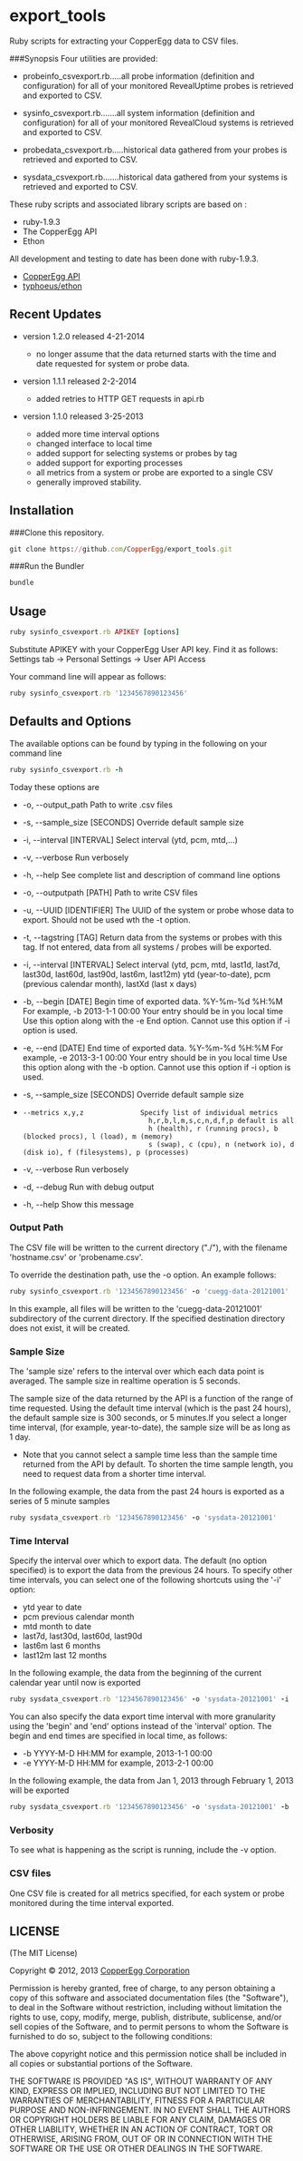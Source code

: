 export_tools
=============

Ruby scripts for extracting your CopperEgg data to CSV files.

###Synopsis
Four utilities are provided:

  - probeinfo_csvexport.rb.....all probe information (definition and configuration) for all of your monitored RevealUptime probes is retrieved and exported to CSV.

  - sysinfo_csvexport.rb.......all system information (definition and configuration) for all of your monitored RevealCloud systems is retrieved and exported to CSV.

  - probedata_csvexport.rb.....historical data gathered from your probes is retrieved and exported to CSV.

  - sysdata_csvexport.rb.......historical data gathered from your systems is retrieved and exported to CSV.

These ruby scripts and associated library scripts are based on :
* ruby-1.9.3
* The CopperEgg API
* Ethon

All development and testing to date has been done with ruby-1.9.3.

* [CopperEgg API](http://dev.copperegg.com/)
* [typhoeus/ethon](https://github.com/typhoeus/ethon)

## Recent Updates
* version 1.2.0 released 4-21-2014  
  - no longer assume that the data returned starts with the time and date requested for system or probe data.

* version 1.1.1 released 2-2-2014
  - added retries to HTTP GET requests in api.rb

* version 1.1.0 released 3-25-2013
  - added more time interval options
  - changed interface to local time
  - added support for selecting systems or probes by tag
  - added support for exporting processes
  - all metrics from a system or probe are exported to a single CSV
  - generally improved stability.

## Installation

###Clone this repository.

```ruby
git clone https://github.com/CopperEgg/export_tools.git
```

###Run the Bundler

```ruby
bundle
```

## Usage

```ruby
ruby sysinfo_csvexport.rb APIKEY [options]
```
Substitute APIKEY with your CopperEgg User API key. Find it as follows:
Settings tab -> Personal Settings -> User API Access

Your command line will appear as follows:

```ruby
ruby sysinfo_csvexport.rb '1234567890123456'
```

## Defaults and Options

The available options can be found by typing in the following on your command line
```ruby
ruby sysinfo_csvexport.rb -h
```

Today these options are

* -o, --output_path                Path to write .csv files
* -s, --sample_size [SECONDS]      Override default sample size
* -i, --interval [INTERVAL]        Select interval (ytd, pcm, mtd,...)
* -v, --verbose                    Run verbosely
* -h, --help                       See complete list and description of command line options

* -o, --outputpath [PATH]          Path to write CSV files
* -u, --UUID [IDENTIFIER]          The UUID of the system or probe whose data to export.
                                     Should not be used wth the -t option.
* -t, --tagstring [TAG]            Return data from the systems or probes with this tag.
                                     If not entered, data from all systems / probes will be exported.
* -i, --interval [INTERVAL]        Select interval (ytd, pcm, mtd, last1d, last7d, last30d, last60d, last90d, last6m, last12m)
                                      ytd (year-to-date), pcm (previous calendar month), lastXd (last x days)
* -b, --begin [DATE]               Begin time of exported data. %Y-%m-%d %H:%M
                                     For example, -b 2013-1-1 00:00  Your entry should be in you local time
                                     Use this option along with the -e End option. Cannot use this option if -i option is used.
* -e, --end [DATE]                 End time of exported data. %Y-%m-%d %H:%M
                                     For example, -e 2013-3-1 00:00  Your entry should be in you local time
                                     Use this option along with the -b option. Cannot use this option if -i option is used.
* -s, --sample_size [SECONDS]      Override default sample size
*     --metrics x,y,z              Specify list of individual metrics
                                     h,r,b,l,m,s,c,n,d,f,p default is all
                                     h (health), r (running procs), b (blocked procs), l (load), m (memory)
                                     s (swap), c (cpu), n (network io), d (disk io), f (filesystems), p (processes)
* -v, --verbose                    Run verbosely
* -d, --debug                      Run with debug output

* -h, --help                       Show this message


### Output Path
The CSV file will be written to the current directory ("./"), with the filename 'hostname.csv' or 'probename.csv'.

To override the destination path, use the -o option. An example follows:

```ruby
ruby sysinfo_csvexport.rb '1234567890123456' -o 'cuegg-data-20121001'
```
In this example, all files will be written to the 'cuegg-data-20121001' subdirectory of the current directory. If the specified destination directory does not exist, it will be created.

### Sample Size
The 'sample size' refers to the interval over which each data point is averaged. The sample size in realtime operation is 5 seconds.

The sample size of the data returned by the API is a function of the range of time requested. Using the default time interval (which is the past 24 hours), the default sample size is 300 seconds, or 5 minutes.If you select a longer time interval, (for example, year-to-date), the sample size will be as long as 1 day.
 * Note that you cannot select a sample time less than the sample time returned from the API by default. To shorten the time sample length, you need to request data from a shorter time interval.

In the following example, the data from the past 24 hours is exported as a series of 5 minute samples

```ruby
ruby sysdata_csvexport.rb '1234567890123456' -o 'sysdata-20121001'
```

### Time Interval
Specify the interval over which to export data. The default (no option specified) is to export the data from the previous 24 hours.
To specify other time intervals, you can select one of the following shortcuts using the '-i' option:
* ytd   year to date
* pcm   previous calendar month
* mtd   month to date
* last7d, last30d, last60d, last90d
* last6m  last 6 months
* last12m last 12 months

In the following example, the data from the beginning of the current calendar year until now is exported

```ruby
ruby sysdata_csvexport.rb '1234567890123456' -o 'sysdata-20121001' -i 'ytd'
```

You can also specify the data export time interval with more granularity using the 'begin' and 'end' options instead of the 'interval' option. The begin and end times are specified in local time, as follows:
* -b YYYY-M-D HH:MM   for example, 2013-1-1 00:00
* -e YYYY-M-D HH:MM   for example, 2013-2-1 00:00

In the following example, the data from Jan 1, 2013 through February 1, 2013 will be exported

```ruby
ruby sysdata_csvexport.rb '1234567890123456' -o 'sysdata-20121001' -b '2013-1-1 00:00' -e '2013-2-1 00:00'
```

### Verbosity
To see what is happening as the script is running, include the -v option.


### CSV files

One CSV file is created for all metrics specified, for each system or probe monitored during the time interval exported.


##  LICENSE

(The MIT License)

Copyright © 2012, 2013 [CopperEgg Corporation](http://copperegg.com)

Permission is hereby granted, free of charge, to any person obtaining a
copy of this software and associated documentation files (the "Software"),
to deal in the Software without restriction, including without
limitation the rights to use, copy, modify, merge, publish, distribute,
sublicense, and/or sell copies of the Software, and to permit persons
to whom the Software is furnished to do so, subject to the following conditions:

The above copyright notice and this permission notice shall be included
in all copies or substantial portions of the Software.

THE SOFTWARE IS PROVIDED "AS IS", WITHOUT WARRANTY OF ANY KIND, EXPRESS
OR IMPLIED, INCLUDING BUT NOT LIMITED TO THE WARRANTIES OF MERCHANTABILITY,
FITNESS FOR A PARTICULAR PURPOSE AND NON-INFRINGEMENT. IN NO EVENT SHALL
THE AUTHORS OR COPYRIGHT HOLDERS BE LIABLE FOR ANY CLAIM, DAMAGES OR
OTHER LIABILITY, WHETHER IN AN ACTION OF CONTRACT, TORT OR OTHERWISE,
ARISING FROM, OUT OF OR IN CONNECTION WITH THE SOFTWARE OR THE USE OR
OTHER DEALINGS IN THE SOFTWARE.
